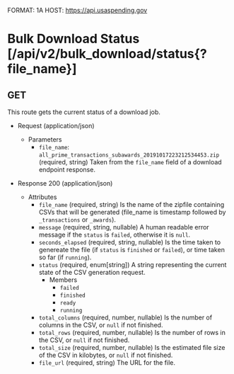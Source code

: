 FORMAT: 1A
HOST: https://api.usaspending.gov

# Bulk Download Status [/api/v2/bulk_download/status{?file_name}]

## GET

This route gets the current status of a download job.
        
+ Request (application/json)
    + Parameters
        + `file_name`: `all_prime_transactions_subawards_20191017223212534453.zip` (required, string) 
        Taken from the `file_name` field of a download endpoint response.

+ Response 200 (application/json)
    + Attributes
        + `file_name` (required, string)
            Is the name of the zipfile containing CSVs that will be generated (file_name is timestamp followed by `_transactions` or `_awards`).
        + `message` (required, string, nullable)
            A human readable error message if the `status` is `failed`, otherwise it is `null`.
        + `seconds_elapsed` (required, string, nullable)
            Is the time taken to genereate the file (if `status` is `finished` or `failed`), or time taken so far (if `running`).
        + `status` (required, enum[string])
            A string representing the current state of the CSV generation request.
            + Members
                + `failed`
                + `finished`
                + `ready`
                + `running`
        + `total_columns` (required, number, nullable)
            Is the number of columns in the CSV, or `null` if not finished.
        + `total_rows` (required, number, nullable)
            Is the number of rows in the CSV, or `null` if not finished.
        + `total_size` (required, number, nullable)
            Is the estimated file size of the CSV in kilobytes, or `null` if not finished.
        + `file_url` (required, string)
            The URL for the file.
